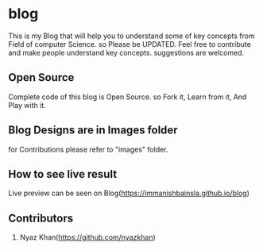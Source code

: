 # blog
This is my Blog that will help you to understand some of key concepts from Field of computer Science. so Please be UPDATED.
Feel free to contribute and make people understand key concepts.
suggestions are welcomed.

## Open Source
Complete code of this blog is Open Source.
so Fork it, Learn from it, And Play with it.

## Blog Designs are in Images folder
for Contributions please refer to "images" folder.

## How to see live result
Live preview can be seen on Blog(https://immanishbainsla.github.io/blog)

## Contributors
1. Nyaz Khan(https://github.com/nyazkhan)
